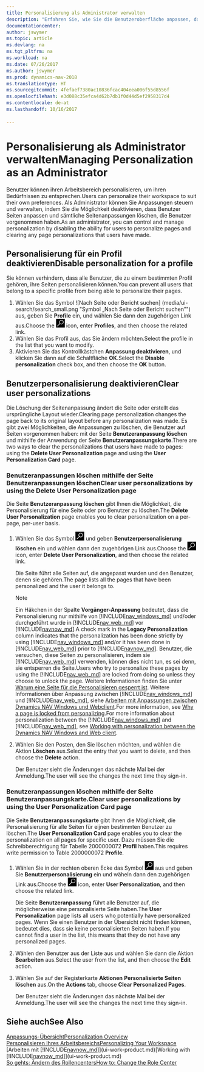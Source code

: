 ```yaml
---
title: Personalisierung als Administrator verwalten
description: "Erfahren Sie, wie Sie die Benutzeroberfläche anpassen, damit diese Ihren Bedürfnissen entspricht."
documentationcenter: 
author: jswymer
ms.topic: article
ms.devlang: na
ms.tgt_pltfrm: na
ms.workload: na
ms.date: 07/26/2017
ms.author: jswymer
ms.prod: dynamics-nav-2018
ms.translationtype: HT
ms.sourcegitcommit: 4fefaef7380ac10836fcac404eea006f55d8556f
ms.openlocfilehash: e3d088c35efca4d62b7db1f0d44d5ef2958317d4
ms.contentlocale: de-at
ms.lasthandoff: 10/16/2017

---
```

# <a name="managing-personalization-as-an-administrator"></a><span data-ttu-id="d9f46-103">Personalisierung als Administrator verwalten</span><span class="sxs-lookup"><span data-stu-id="d9f46-103">Managing Personalization as an Administrator</span></span>
<span data-ttu-id="d9f46-104">Benutzer können ihren Arbeitsbereich personalisieren, um ihren Bedürfnissen zu entsprechen.</span><span class="sxs-lookup"><span data-stu-id="d9f46-104">Users can personalize their workspace to suit their own preferences.</span></span> <span data-ttu-id="d9f46-105">Als Administrator können Sie Anpassungen steuern und verwalten, indem Sie die Möglichkeit deaktivieren, dass Benutzer Seiten anpassen und sämtliche Seitenanpassungen löschen, die Benutzer vorgenommen haben.</span><span class="sxs-lookup"><span data-stu-id="d9f46-105">As an administrator, you can control and manage personalization by disabling the ability for users to personalize pages and clearing any page personalizations that users have made.</span></span>

## <a name="disable-personalization-for-a-profile"></a><span data-ttu-id="d9f46-106">Personalisierung für ein Profil deaktivieren</span><span class="sxs-lookup"><span data-stu-id="d9f46-106">Disable personalization for a profile</span></span>
<span data-ttu-id="d9f46-107">Sie können verhindern, dass alle Benutzer, die zu einem bestimmten Profil gehören, ihre Seiten personalisieren können.</span><span class="sxs-lookup"><span data-stu-id="d9f46-107">You can prevent all users that belong to a specific profile from being able to personalize their pages.</span></span>
1.  <span data-ttu-id="d9f46-108">Wählen Sie das Symbol ![Nach Seite oder Bericht suchen] (media/ui-search/search_small.png "Symbol „Nach Seite oder Bericht suchen”") aus, geben Sie **Profile** ein, und wählen Sie dann den zugehörigen Link aus.</span><span class="sxs-lookup"><span data-stu-id="d9f46-108">Choose the ![Search for Page or Report](media/ui-search/search_small.png "Search for Page or Report icon") icon, enter **Profiles**, and then choose the related link.</span></span>
2.  <span data-ttu-id="d9f46-109">Wählen Sie das Profil aus, das Sie ändern möchten.</span><span class="sxs-lookup"><span data-stu-id="d9f46-109">Select the profile in the list that you want to modify.</span></span>
3.  <span data-ttu-id="d9f46-110">Aktivieren Sie das Kontrollkästchen **Anpassung deaktivieren**, und klicken Sie dann auf die Schaltfläche **OK**.</span><span class="sxs-lookup"><span data-stu-id="d9f46-110">Select the **Disable personalization** check box, and then choose the **OK** button.</span></span>

## <a name="clear-user-personalizations"></a><span data-ttu-id="d9f46-111">Benutzerpersonalisierung deaktivieren</span><span class="sxs-lookup"><span data-stu-id="d9f46-111">Clear user personalizations</span></span>

<span data-ttu-id="d9f46-112">Die Löschung der Seitenanpassung ändert die Seite oder erstellt das ursprüngliche Layout wieder.</span><span class="sxs-lookup"><span data-stu-id="d9f46-112">Clearing page personalization changes the page back to its original layout before any personalization was made.</span></span> <span data-ttu-id="d9f46-113">Es gibt zwei Möglichkeiten, die Anpassungen zu löschen, die Benutzer auf Seiten vorgenommen haben: mit der Seite **Benutzeranpassung löschen** und mithilfe der Anwendung der Seite **Benutzeranpassungskarte**.</span><span class="sxs-lookup"><span data-stu-id="d9f46-113">There are two ways to clear the personalizations that users have made to pages: using the **Delete User Personalization** page and using the **User Personalization Card** page.</span></span>

### <a name="clear-user-personalizations-by-using-the-delete-user-personalization-page"></a><span data-ttu-id="d9f46-114">Benutzeranpassungen löschen mithilfe der Seite Benutzeranpassungen löschen</span><span class="sxs-lookup"><span data-stu-id="d9f46-114">Clear user personalizations by using the Delete User Personalization page</span></span>

<span data-ttu-id="d9f46-115">Die Seite **Benutzeranpassung löschen** gibt Ihnen die Möglichkeit, die Personalisierung für eine Seite oder pro Benutzer zu löschen.</span><span class="sxs-lookup"><span data-stu-id="d9f46-115">The **Delete User Personalization** page enables you to clear personalization on a per-page, per-user basis.</span></span>

1.  <span data-ttu-id="d9f46-116">Wählen Sie das Symbol ![Nach Seite oder Bericht suchen](media/ui-search/search_small.png "Symbol Nach Seite oder Bericht suchen") und geben **Benutzerpersonalisierung löschen** ein und wählen dann den zugehörigen Link aus.</span><span class="sxs-lookup"><span data-stu-id="d9f46-116">Choose the ![Search for Page or Report](media/ui-search/search_small.png "Search for Page or Report icon") icon, enter **Delete User Personalization**, and then choose the related link.</span></span>

    <span data-ttu-id="d9f46-117">Die Seite führt alle Seiten auf, die angepasst wurden und den Benutzer, denen sie gehören.</span><span class="sxs-lookup"><span data-stu-id="d9f46-117">The page lists all the pages that have been personalized and the user it belongs to.</span></span>

    >[!NOTE]
    > <span data-ttu-id="d9f46-118">Ein Häkchen in der Spalte **Vorgänger-Anpassung** bedeutet, dass die Personalisierung nur mithilfe von [!INCLUDE[nav_windows_md](includes/nav_windows_md.md)] und/oder durchgeführt wurde in [!INCLUDE[nav_web_md](includes/nav_web_md.md)] vor [!INCLUDE[navnow_md](includes/navnow_md.md)].</span><span class="sxs-lookup"><span data-stu-id="d9f46-118">A check mark in the **Legacy Personalization** column indicates that the personalization has been done strictly by using [!INCLUDE[nav_windows_md](includes/nav_windows_md.md)] and/or it has been done in [!INCLUDE[nav_web_md](includes/nav_web_md.md)] prior to [!INCLUDE[navnow_md](includes/navnow_md.md)].</span></span> <span data-ttu-id="d9f46-119">Benutzer, die versuchen, diese Seiten zu personalisieren, indem sie [!INCLUDE[nav_web_md](includes/nav_web_md.md)] verwenden, können dies nicht tun, es sei denn, sie entsperren die Seite.</span><span class="sxs-lookup"><span data-stu-id="d9f46-119">Users who try to personalize these pages by using the [!INCLUDE[nav_web_md](includes/nav_web_md.md)] are locked from doing so unless they choose to unlock the page.</span></span> <span data-ttu-id="d9f46-120">Weitere Informationen finden Sie unter [Warum eine Seite für die Personalisieren gesperrt ist](ui-personalization-locked.md). Weitere Informationen über Anpassung zwischen [!INCLUDE[nav_windows_md](includes/nav_windows_md.md)] und [!INCLUDE[nav_web_md](includes/nav_web_md.md)], siehe [Arbeiten mit Anpassungen zwischen Dynamics NAV Windows und Webclient](ui-personalization-overview.md#PersonalizationWinWeb).</span><span class="sxs-lookup"><span data-stu-id="d9f46-120">For more information, see [Why a page is locked from personalizing](ui-personalization-locked.md).For more information about personalization between the [!INCLUDE[nav_windows_md](includes/nav_windows_md.md)] and [!INCLUDE[nav_web_md](includes/nav_web_md.md)], see [Working with personalization between the Dynamics NAV Windows and Web client](ui-personalization-overview.md#PersonalizationWinWeb).</span></span>

2. <span data-ttu-id="d9f46-121">Wählen Sie den Posten, den Sie löschen möchten, und wählen die Aktion **Löschen** aus.</span><span class="sxs-lookup"><span data-stu-id="d9f46-121">Select the entry that you want to delete, and then choose the **Delete** action.</span></span>

    <span data-ttu-id="d9f46-122">Der Benutzer sieht die Änderungen das nächste Mal bei der Anmeldung.</span><span class="sxs-lookup"><span data-stu-id="d9f46-122">The user will see the changes the next time they sign-in.</span></span>

### <a name="clear-user-personalizations-by-using-the-user-personalization-card-page"></a><span data-ttu-id="d9f46-123">Benutzeranpassungen löschen mithilfe der Seite Benutzeranpassungskarte.</span><span class="sxs-lookup"><span data-stu-id="d9f46-123">Clear user personalizations by using the User Personalization Card page</span></span>

<span data-ttu-id="d9f46-124">Die Seite **Benutzeranpassungskarte** gibt Ihnen die Möglichkeit, die Personalisierung für alle Seiten für eijnen bestimmten Benutzer zu löschen.</span><span class="sxs-lookup"><span data-stu-id="d9f46-124">The **User Personalization Card** page enables you to clear the personalization on all pages for specific user.</span></span> <span data-ttu-id="d9f46-125">Dazu müssen Sie die Schreibberechtigung für Tabelle 2000000072 **Profil** haben.</span><span class="sxs-lookup"><span data-stu-id="d9f46-125">This requires write permission to Table 2000000072 **Profile**.</span></span>

1.  <span data-ttu-id="d9f46-126">Wählen Sie in der rechten oberen Ecke das Symbol ![Nach Seite oder Bericht suchen](media/ui-search/search_small.png " Symbol Nach Bericht suche") aus und geben Sie **Benutzerpersonalisierung** ein und wäheln dann den zugehörigen Link aus.</span><span class="sxs-lookup"><span data-stu-id="d9f46-126">Choose the ![Search for Page or Report](media/ui-search/search_small.png "Search for Page or Report icon") icon, enter **User Personalization**, and then choose the related link.</span></span>

    <span data-ttu-id="d9f46-127">Die Seite **Benutzeranpassung** führt alle Benutzer auf, die möglicherweise eine personalisierte Seite haben.</span><span class="sxs-lookup"><span data-stu-id="d9f46-127">The **User Personalization** page lists all users who potentially have personalized pages.</span></span> <span data-ttu-id="d9f46-128">Wenn Sie einen Benutzer in der Übersicht nicht finden können, bedeutet dies, dass sie keine personalisierten Seiten haben.</span><span class="sxs-lookup"><span data-stu-id="d9f46-128">If you cannot find a user in the list, this means that they do not have any personalized pages.</span></span>

2. <span data-ttu-id="d9f46-129">Wählen den Benutzer aus der Liste aus und wählen Sie dann die Aktion **Bearbeiten** aus.</span><span class="sxs-lookup"><span data-stu-id="d9f46-129">Select the user from the list, and then choose the **Edit** action.</span></span>

3.  <span data-ttu-id="d9f46-130">Wählen Sie auf der Registerkarte **Aktionen** **Personalisierte Seiten löschen** aus.</span><span class="sxs-lookup"><span data-stu-id="d9f46-130">On the **Actions** tab, choose **Clear Personalized Pages**.</span></span>

    <span data-ttu-id="d9f46-131">Der Benutzer sieht die Änderungen das nächste Mal bei der Anmeldung.</span><span class="sxs-lookup"><span data-stu-id="d9f46-131">The user will see the changes the next time they sign-in.</span></span>

## <a name="see-also"></a><span data-ttu-id="d9f46-132">Siehe auch</span><span class="sxs-lookup"><span data-stu-id="d9f46-132">See Also</span></span>
[<span data-ttu-id="d9f46-133">Anpassungs-Übersicht</span><span class="sxs-lookup"><span data-stu-id="d9f46-133">Personalization Overview</span></span>](ui-personalization-overview.md)  
[<span data-ttu-id="d9f46-134">Personalisieren Ihres Arbeitsbereichs</span><span class="sxs-lookup"><span data-stu-id="d9f46-134">Personalizing Your Workspace</span></span>](ui-personalization-user.md)  
<span data-ttu-id="d9f46-135">[Arbeiten mit [!INCLUDE[navnow_md](includes/navnow_md.md)]](ui-work-product.md)</span><span class="sxs-lookup"><span data-stu-id="d9f46-135">[Working with [!INCLUDE[navnow_md](includes/navnow_md.md)]](ui-work-product.md)</span></span>  
[<span data-ttu-id="d9f46-136">So gehts: Ändern des Rollencenters</span><span class="sxs-lookup"><span data-stu-id="d9f46-136">How to: Change the Role Center</span></span>](change-role.md)  
